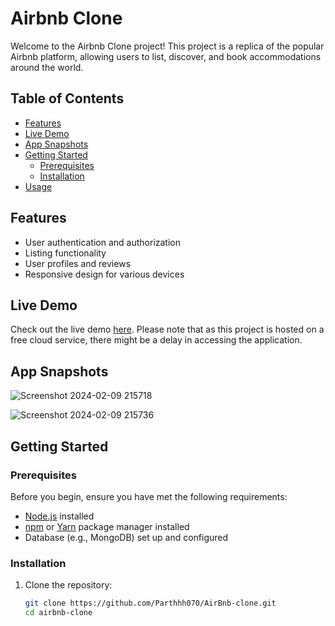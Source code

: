 # Airbnb Clone

Welcome to the Airbnb Clone project! This project is a replica of the popular Airbnb platform, allowing users to list, discover, and book accommodations around the world.

## Table of Contents
- [Features](#features)
- [Live Demo](#live-demo)
- [App Snapshots](#app-snapshots)
- [Getting Started](#getting-started)
  - [Prerequisites](#prerequisites)
  - [Installation](#installation)
- [Usage](#usage)

## Features
- User authentication and authorization
- Listing functionality
- User profiles and reviews
- Responsive design for various devices

## Live Demo
Check out the live demo [here](https://wanderlust-mwss.onrender.com/listings). Please note that as this project is hosted on a free cloud service, there might be a delay in accessing the application.

## App Snapshots

![Screenshot 2024-02-09 215718](https://github.com/Parthhh070/AirBnb-clone/assets/130694139/2d75a217-56a5-4259-af67-1a0c357685f3)

![Screenshot 2024-02-09 215736](https://github.com/Parthhh070/AirBnb-clone/assets/130694139/38375cd5-c660-43dc-ae49-45be52c0b0de)


## Getting Started

### Prerequisites
Before you begin, ensure you have met the following requirements:
- [Node.js](https://nodejs.org/) installed
- [npm](https://www.npmjs.com/) or [Yarn](https://yarnpkg.com/) package manager installed
- Database (e.g., MongoDB) set up and configured

### Installation
1. Clone the repository:
   ```bash
   git clone https://github.com/Parthhh070/AirBnb-clone.git
   cd airbnb-clone
